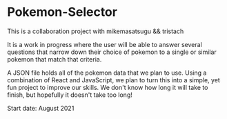 # Pokemon-Selector

This is a collaboration project with mikemasatsugu && tristach

It is a work in progress where the user will be able to answer several questions that narrow down their choice of pokemon to a single or similar pokemon that match that criteria.

A JSON file holds all of the pokemon data that we plan to use. Using a combination of React and JavaScript, we plan to turn this into a simple, yet fun project to improve our skills. We don't know how long it will take to finish, but hopefully it doesn't take too long!

Start date: August 2021
